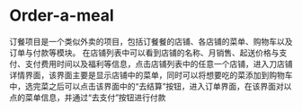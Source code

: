 # Order-a-meal
订餐项目是一个类似外卖的项目，包括订餐餐的店铺、各店铺的菜单、购物车以及订单与付款等模块。
在店铺列表中可以看到店铺的名称、月销售、起送价格与支付、支付费用时间以及福利等信息，点击店铺列表中的任意一个店铺，进入刀店铺详情界面，该界面主要是显示店铺中的菜单，同时可以将想要吃的菜添加到购物车中，选完菜之后可以点击该界面中的“去结算”按钮，进入订单界面，在该界面对以点的菜单信息，并通过“去支付”按钮进行付款
